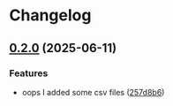# Changelog

## [0.2.0](https://github.com/jjjermiah/test1/compare/v0.1.0...v0.2.0) (2025-06-11)


### Features

* oops I added some csv files ([257d8b6](https://github.com/jjjermiah/test1/commit/257d8b6944fb8abef0dfe294cf79e0ec8779a464))
